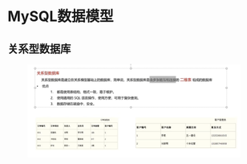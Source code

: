 # MySQL数据模型

## 关系型数据库

<figure><img src="../.gitbook/assets/image.png" alt=""><figcaption></figcaption></figure>

